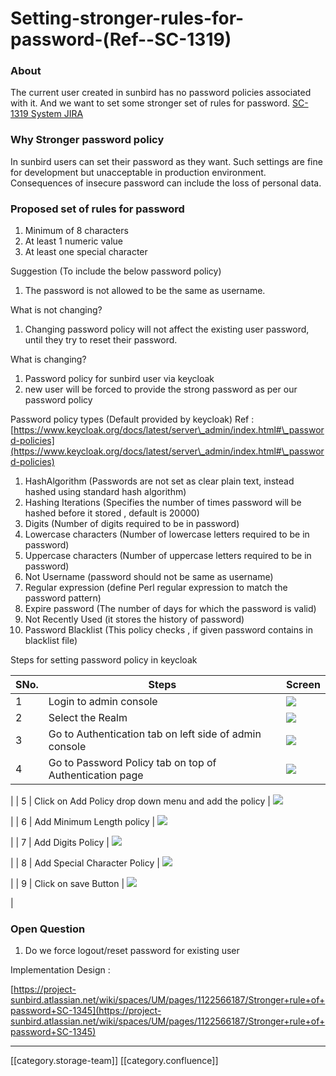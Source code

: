 # Setting-stronger-rules-for-password-(Ref--SC-1319)

### About&#x20;

The current user created in sunbird has no password policies associated with it. And we want to set some stronger set of rules for password.  [SC-1319 System JIRA](https://browse/SC-1319)

### Why Stronger password policy&#x20;

In sunbird users can set their password as they want. Such settings are fine for development but unacceptable in production environment. Consequences of insecure password can include the loss of personal data.

### Proposed set of rules for password

1. Minimum of 8 characters
2. At least 1 numeric value
3. At least one special character

Suggestion (To include the below password policy)

1. The password is not allowed to be the same as username.

What is not changing?

1. Changing password policy will not affect the existing user password, until they try to reset their password.

What is changing?

1. Password policy for sunbird user via keycloak
2. new user will be forced to provide the strong password as per our password policy

Password policy types (Default provided by keycloak)  Ref :  [https://www.keycloak.org/docs/latest/server\_admin/index.html#\_password-policies](https://www.keycloak.org/docs/latest/server\_admin/index.html#\_password-policies)

1. HashAlgorithm (Passwords are not set as clear plain text, instead hashed using standard hash algorithm)
2. Hashing Iterations (Specifies the number of times password will be hashed before it stored , default is 20000)
3. Digits (Number of digits required to be in password)
4. Lowercase characters (Number of lowercase letters required to be in password)
5. Uppercase characters (Number of uppercase letters required to be in password)
6. Not Username (password should not be same as username)
7. Regular expression (define Perl regular expression to match the password pattern)
8. Expire password (The number of days for which the password is valid)
9. Not Recently Used (it stores the history of password)
10. Password Blacklist (This policy checks , if given password contains in blacklist file)

Steps for setting password policy in keycloak

| SNo. | Steps                                                   | Screen                                                           |
| ---- | ------------------------------------------------------- | ---------------------------------------------------------------- |
| 1    | Login to admin console                                  | ![](../../../../../.gitbook/assets/image2019-9-25\_15-9-29.png)  |
| 2    | Select the Realm                                        | ![](../../../../../.gitbook/assets/image2019-9-25\_15-17-1.png)  |
| 3    | Go to Authentication tab on left side of admin console  | ![](../../../../../.gitbook/assets/image2019-9-25\_15-15-51.png) |
| 4    | Go to Password Policy tab on top of Authentication page | ![](../../../../../.gitbook/assets/image2019-9-25\_15-21-58.png) |

\| | 5 | Click on Add Policy drop down menu and add the policy | ![](../../../../../.gitbook/assets/image2019-9-25\_15-24-51.png)

\| | 6 | Add Minimum Length policy | ![](../../../../../.gitbook/assets/image2019-9-25\_15-25-42.png)

\| | 7 | Add Digits Policy | ![](../../../../../.gitbook/assets/image2019-9-25\_15-26-26.png)

\| | 8 | Add Special Character Policy | ![](../../../../../.gitbook/assets/image2019-9-25\_15-27-11.png)

\| | 9 | Click on save Button | ![](../../../../../.gitbook/assets/image2019-9-25\_15-28-49.png)

|

### Open Question

1. Do we force logout/reset password for existing user

Implementation Design :&#x20;

[https://project-sunbird.atlassian.net/wiki/spaces/UM/pages/1122566187/Stronger+rule+of+password+SC-1345](https://project-sunbird.atlassian.net/wiki/spaces/UM/pages/1122566187/Stronger+rule+of+password+SC-1345)

***

\[\[category.storage-team]] \[\[category.confluence]]

